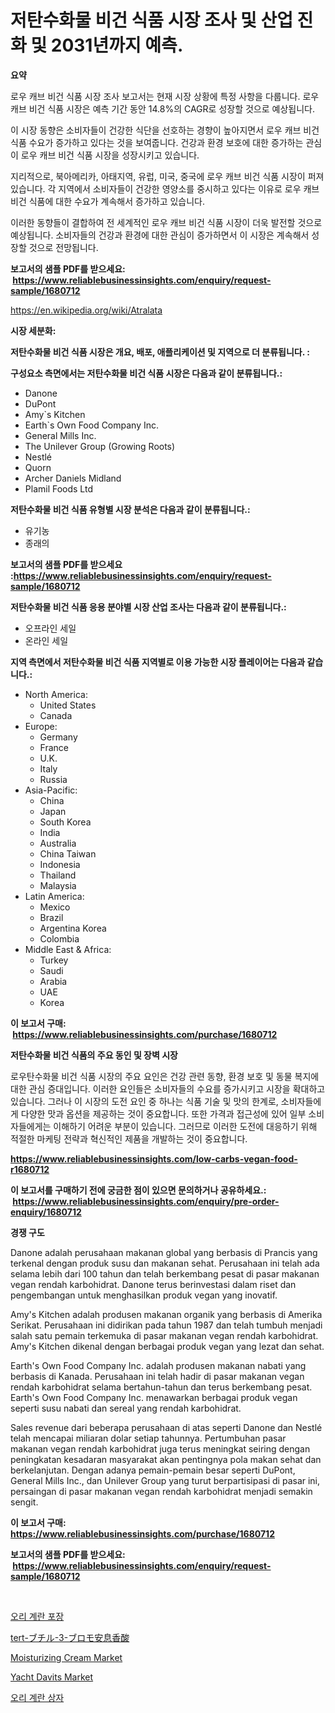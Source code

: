<p><h1>저탄수화물 비건 식품 시장 조사 및 산업 진화 및 2031년까지 예측.</h1></p><p><strong>요약</strong></p>
<p><p>로우 캐브 비건 식품 시장 조사 보고서는 현재 시장 상황에 특정 사항을 다룹니다. 로우 캐브 비건 식품 시장은 예측 기간 동안 14.8%의 CAGR로 성장할 것으로 예상됩니다.</p><p>이 시장 동향은 소비자들이 건강한 식단을 선호하는 경향이 높아지면서 로우 캐브 비건 식품 수요가 증가하고 있다는 것을 보여줍니다. 건강과 환경 보호에 대한 증가하는 관심이 로우 캐브 비건 식품 시장을 성장시키고 있습니다.</p><p>지리적으로, 북아메리카, 아태지역, 유럽, 미국, 중국에 로우 캐브 비건 식품 시장이 퍼져 있습니다. 각 지역에서 소비자들이 건강한 영양소를 중시하고 있다는 이유로 로우 캐브 비건 식품에 대한 수요가 계속해서 증가하고 있습니다.</p><p>이러한 동향들이 결합하여 전 세계적인 로우 캐브 비건 식품 시장이 더욱 발전할 것으로 예상됩니다. 소비자들의 건강과 환경에 대한 관심이 증가하면서 이 시장은 계속해서 성장할 것으로 전망됩니다.</p></p>
<p><strong>보고서의 샘플 PDF를 받으세요: &nbsp;<a href="https://www.reliablebusinessinsights.com/enquiry/request-sample/1680712">https://www.reliablebusinessinsights.com/enquiry/request-sample/1680712</a></strong></p>
<p><a href="https://en.wikipedia.org/wiki/Atralata">https://en.wikipedia.org/wiki/Atralata</a></p>
<p><strong>시장 세분화:</strong></p>
<p><strong> 저탄수화물 비건 식품 시장은 개요, 배포, 애플리케이션 및 지역으로 더 분류됩니다. :</strong></p>
<p><strong>구성요소 측면에서는 저탄수화물 비건 식품 시장은 다음과 같이 분류됩니다.:</strong></p>
<p><ul><li>Danone</li><li>DuPont</li><li>Amy`s Kitchen</li><li>Earth`s Own Food Company Inc.</li><li>General Mills Inc.</li><li>The Unilever Group (Growing Roots)</li><li>Nestlé</li><li>Quorn</li><li>Archer Daniels Midland</li><li>Plamil Foods Ltd</li></ul></p>
<p><strong> 저탄수화물 비건 식품 유형별 시장 분석은 다음과 같이 분류됩니다.:</strong></p>
<p><ul><li>유기농</li><li>종래의</li></ul></p>
<p><strong>보고서의 샘플 PDF를 받으세요 :<a href="https://www.reliablebusinessinsights.com/enquiry/request-sample/1680712">https://www.reliablebusinessinsights.com/enquiry/request-sample/1680712</a></strong></p>
<p><strong> 저탄수화물 비건 식품 응용 분야별 시장 산업 조사는 다음과 같이 분류됩니다.:</strong></p>
<p><ul><li>오프라인 세일</li><li>온라인 세일</li></ul></p>
<p><strong>지역 측면에서 저탄수화물 비건 식품 지역별로 이용 가능한 시장 플레이어는 다음과 같습니다.:</strong></p>
<p><ul>
    <li>
        North America:
        <ul>
            <li>United States</li>
            <li>Canada</li>
        </ul>
    </li>
    <li>
        Europe:
        <ul>
            <li>Germany</li>
            <li>France</li>
            <li>U.K.</li>
            <li>Italy</li>
            <li>Russia</li>
        </ul>
    </li>
    <li>
        Asia-Pacific:
        <ul>
            <li>China</li>
            <li>Japan</li>
            <li>South Korea</li>
            <li>India</li>
            <li>Australia</li>
            <li>China Taiwan</li>
            <li>Indonesia</li>
            <li>Thailand</li>
            <li>Malaysia</li>
        </ul>
    </li>
    <li>
        Latin America:
        <ul>
            <li>Mexico</li>
            <li>Brazil</li>
            <li>Argentina Korea</li>
            <li>Colombia</li>
        </ul>
    </li>
    <li>
        Middle East & Africa:
        <ul>
            <li>Turkey</li>
            <li>Saudi</li>
            <li>Arabia</li>
            <li>UAE</li>
            <li>Korea</li>
        </ul>
    </li>
    </ul></p>
<p><strong>이 보고서 구매: &nbsp;<a href="https://www.reliablebusinessinsights.com/purchase/1680712">https://www.reliablebusinessinsights.com/purchase/1680712</a></strong></p>
<p><strong>저탄수화물 비건 식품의 주요 동인 및 장벽 시장</strong></p>
<p><p>로우탄수화물 비건 식품 시장의 주요 요인은 건강 관련 동향, 환경 보호 및 동물 복지에 대한 관심 증대입니다. 이러한 요인들은 소비자들의 수요를 증가시키고 시장을 확대하고 있습니다. 그러나 이 시장의 도전 요인 중 하나는 식품 기술 및 맛의 한계로, 소비자들에게 다양한 맛과 옵션을 제공하는 것이 중요합니다. 또한 가격과 접근성에 있어 일부 소비자들에게는 이해하기 어려운 부분이 있습니다. 그러므로 이러한 도전에 대응하기 위해 적절한 마케팅 전략과 혁신적인 제품을 개발하는 것이 중요합니다.</p></p>
<p><strong><a href="https://www.reliablebusinessinsights.com/low-carbs-vegan-food-r1680712">https://www.reliablebusinessinsights.com/low-carbs-vegan-food-r1680712</a></strong></p>
<p><strong>이 보고서를 구매하기 전에 궁금한 점이 있으면 문의하거나 공유하세요.: &nbsp;<a href="https://www.reliablebusinessinsights.com/enquiry/pre-order-enquiry/1680712">https://www.reliablebusinessinsights.com/enquiry/pre-order-enquiry/1680712</a></strong></p>
<p><strong>경쟁 구도</strong></p>
<p><p>Danone adalah perusahaan makanan global yang berbasis di Prancis yang terkenal dengan produk susu dan makanan sehat. Perusahaan ini telah ada selama lebih dari 100 tahun dan telah berkembang pesat di pasar makanan vegan rendah karbohidrat. Danone terus berinvestasi dalam riset dan pengembangan untuk menghasilkan produk vegan yang inovatif.</p><p>Amy's Kitchen adalah produsen makanan organik yang berbasis di Amerika Serikat. Perusahaan ini didirikan pada tahun 1987 dan telah tumbuh menjadi salah satu pemain terkemuka di pasar makanan vegan rendah karbohidrat. Amy's Kitchen dikenal dengan berbagai produk vegan yang lezat dan sehat.</p><p>Earth's Own Food Company Inc. adalah produsen makanan nabati yang berbasis di Kanada. Perusahaan ini telah hadir di pasar makanan vegan rendah karbohidrat selama bertahun-tahun dan terus berkembang pesat. Earth's Own Food Company Inc. menawarkan berbagai produk vegan seperti susu nabati dan sereal yang rendah karbohidrat.</p><p>Sales revenue dari beberapa perusahaan di atas seperti Danone dan Nestlé telah mencapai miliaran dolar setiap tahunnya. Pertumbuhan pasar makanan vegan rendah karbohidrat juga terus meningkat seiring dengan peningkatan kesadaran masyarakat akan pentingnya pola makan sehat dan berkelanjutan. Dengan adanya pemain-pemain besar seperti DuPont, General Mills Inc., dan Unilever Group yang turut berpartisipasi di pasar ini, persaingan di pasar makanan vegan rendah karbohidrat menjadi semakin sengit.</p></p>
<p><strong>이 보고서 구매: &nbsp; <a href="https://www.reliablebusinessinsights.com/purchase/1680712">https://www.reliablebusinessinsights.com/purchase/1680712</a></strong></p>
<p><strong>보고서의 샘플 PDF를 받으세요: &nbsp;<a href="https://www.reliablebusinessinsights.com/enquiry/request-sample/1680712">https://www.reliablebusinessinsights.com/enquiry/request-sample/1680712</a></strong><strong></strong></p>
<p>&nbsp;</p>
<p><p><a href="https://github.com/solomonbode85/Market-Research-Report-List-1/blob/main/5457195149093.md">오리 계란 포장</a></p><p><a href="https://github.com/LizaHeller2023/Market-Research-Report-List-1/blob/main/5884887141234.md">tert-ブチル-3-ブロモ安息香酸</a></p><p><a href="https://github.com/kpvmspce33/Market-Research-Report-List-1/blob/main/moisturizing-cream-market.md">Moisturizing Cream Market</a></p><p><a href="https://issuu.com/reportprime-2/docs/yacht-davits-market-size-2030.pptx">Yacht Davits Market</a></p><p><a href="https://github.com/PhilToryphy7876567/Market-Research-Report-List-2/blob/main/9787314149092.md">오리 계란 상자</a></p></p>